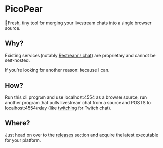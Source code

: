 # PicoPear

🍐Fresh, tiny tool for merging your livestream chats into a single browser source.

## Why?

Existing services (notably [Restream's chat](https://restream.io/chat)) are proprietary and cannot be self-hosted.

If you're looking for another reason: because I can.

## How?

Run this cli program and use localhost:4554 as a browser source, run another program that pulls livestream chat from a source and POSTS to localhost:4554/relay (like [twitching](https://github.com/thatpix3l/twitching) for Twitch chat).

## Where?

Just head on over to the [releases](https://github.com/thatpix3l/picoplum/releases) section and acquire the latest executable for your platform.